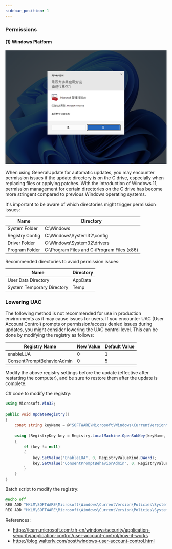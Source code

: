 ```yaml
---
sidebar_position: 1
---
```


### Permissions

#### (1) Windows Platform

![](imgs\UAC.png)

When using GeneralUpdate for automatic updates, you may encounter permission issues if the update directory is on the C drive, especially when replacing files or applying patches. With the introduction of Windows 11, permission management for certain directories on the C drive has become more stringent compared to previous Windows operating systems.

It's important to be aware of which directories might trigger permission issues:

| Name            | Directory                                   |
| --------------- | ------------------------------------------- |
| System Folder   | C:\Windows                                  |
| Registry Config | C:\Windows\System32\config                  |
| Driver Folder   | C:\Windows\System32\drivers                 |
| Program Folder  | C:\Program Files and C:\Program Files (x86) |

Recommended directories to avoid permission issues:

| Name                       | Directory |
| -------------------------- | --------- |
| User Data Directory        | AppData   |
| System Temporary Directory | Temp      |

### Lowering UAC

The following method is not recommended for use in production environments as it may cause issues for users. If you encounter UAC (User Account Control) prompts or permission/access denied issues during updates, you might consider lowering the UAC control level. This can be done by modifying the registry as follows:

| Registry Name              | New Value | Default Value |
| -------------------------- | --------- | ------------- |
| enableLUA                  | 0         | 1             |
| ConsentPromptBehaviorAdmin | 0         | 5             |

Modify the above registry settings before the update (effective after restarting the computer), and be sure to restore them after the update is complete.

C# code to modify the registry:

```c#
using Microsoft.Win32;

public void UpdateRegistry()
{
    const string keyName = @"SOFTWARE\Microsoft\Windows\CurrentVersion\Policies\System";

    using (RegistryKey key = Registry.LocalMachine.OpenSubKey(keyName, true))
    {
        if (key != null)
        {
            key.SetValue("EnableLUA", 0, RegistryValueKind.DWord);
            key.SetValue("ConsentPromptBehaviorAdmin", 0, RegistryValueKind.DWord);
        }
    }
}
```

Batch script to modify the registry:

```bat
@echo off
REG ADD "HKLM\SOFTWARE\Microsoft\Windows\CurrentVersion\Policies\System" /v EnableLUA /t REG_DWORD /d 0 /f
REG ADD "HKLM\SOFTWARE\Microsoft\Windows\CurrentVersion\Policies\System" /v ConsentPromptBehaviorAdmin /t REG_DWORD /d 0 /f
```

References:
- https://learn.microsoft.com/zh-cn/windows/security/application-security/application-control/user-account-control/how-it-works
- https://blog.walterlv.com/post/windows-user-account-control.html